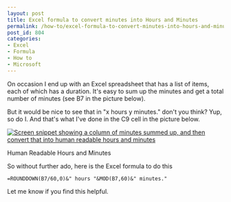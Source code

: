 ```yaml
---
layout: post
title: Excel formula to convert minutes into Hours and Minutes
permalink: /how-to/excel-formula-to-convert-minutes-into-hours-and-minutes
post_id: 804
categories:
- Excel
- Formula
- How to
- Microsoft
---
```


On occasion I end up with an Excel spreadsheet that has a list of items, each of which has a duration. It's easy to sum up the minutes and get a total number of minutes (see B7 in the picture below).

But it would be nice to see that in "x hours y minutes." don't you think? Yup, so do I. And that's what I've done in the C9 cell in the picture below.


[![Screen snippet showing a column of minutes summed up, and then convert that into human readable hours and minutes](http://ben.hamilton.id.au/cms/wp-content/uploads/2012/10/Excel_HoursMinutes.png)](http://ben.hamilton.id.au/cms/wp-content/uploads/2012/10/Excel_HoursMinutes.png)

Human Readable Hours and Minutes

So without further ado, here is the Excel formula to do this

`=ROUNDDOWN(B7/60,0)&" hours "&MOD(B7,60)&" minutes."`

Let me know if you find this helpful.
